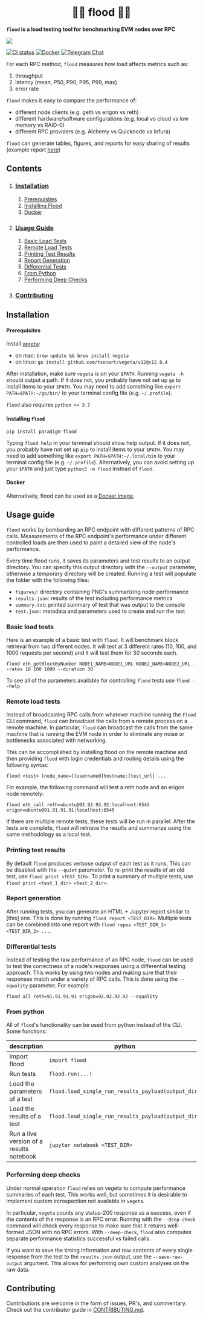 
# <h1 align="center"> 🌊🌊 flood 🌊🌊 </h1>

**`flood` is a load testing tool for benchmarking EVM nodes over RPC**

![](./assets/cover.png)

[![CI status](https://github.com/paradigmxyz/flood/workflows/Pytest/badge.svg)][gh-ci]
[![Docker](https://github.com/paradigmxyz/flood/actions/workflows/docker.yml/badge.svg)][gh-docker]
[![Telegram Chat][tg-badge]][tg-url]

[gh-ci]: https://github.com/paradigmxyz/flood/actions/workflows/ci.yml
[gh-docker]: https://github.com/paradigmxyz/flood/actions/workflows/docker.yml
[tg-badge]: https://img.shields.io/endpoint?color=neon&logo=telegram&label=chat&url=https%3A%2F%2Ftg.sumanjay.workers.dev%2Fparadigm%5Fflood
[tg-url]: https://t.me/paradigm_flood

For each RPC method, `flood` measures how load affects metrics such as:
1. throughput
2. latency (mean, P50, P90, P95, P99, max)
3. error rate

`flood` makes it easy to compare the performance of:
- different node clients (e.g. geth vs erigon vs reth)
- different hardware/software configurations (e.g. local vs cloud vs low memory vs RAID-0)
- different RPC providers (e.g. Alchemy vs Quicknode vs Infura)

`flood` can generate tables, figures, and reports for easy sharing of results (example report [here](https://datasets.paradigm.xyz/notebooks/flood/example_report.html))

## Contents
1. ### [Installation](#installation)
    1. [Prerequisites](#prerequisites)
    2. [Installing Flood](#installing-flood)
    3. [Docker](#docker)
2. ### [Usage Guide](#usage-guide)
    1. [Basic Load Tests](#basic-load-tests)
    2. [Remote Load Tests](#remote-load-tests)
    3. [Printing Test Results](#printing-test-results)
    4. [Report Generation](#report-generation)
    5. [Differential Tests](#differential-tests)
    6. [From Python](#from-python)
    7. [Performing Deep Checks](#performing-deep-checks)
3. ### [Contributing](#contributing)


## Installation

#### Prerequisites

Install [`vegeta`](https://github.com/tsenart/vegeta):
- on mac: `brew update && brew install vegeta`
- on linux: `go install github.com/tsenart/vegeta/v12@v12.8.4`

After installation, make sure `vegeta` is on your `$PATH`. Running `vegeta -h` should output a path. If it does not, you probably have not set up `go` to install items to your `$PATH`. You may need to add something like `export PATH=$PATH:~/go/bin/` to your terminal config file (e.g. `~/.profile`).

`flood` also requires `python >= 3.7`

#### Installing `flood`

```
pip install paradigm-flood
```

Typing `flood help` in your terminal should show help output. If it does not, you probably have not set up `pip` to install items to your `$PATH`. You may need to add something like `export PATH=$PATH:~/.local/bin` to your terminal config file (e.g. `~/.profile`). Alternatively, you can avoid setting up your `$PATH` and just type `python3 -m flood` instead of `flood`.

#### Docker

Alternatively, flood can be used as a [Docker image](https://github.com/paradigmxyz/flood/pkgs/container/flood).

## Usage guide

`flood` works by bombarding an RPC endpoint with different patterns of RPC calls. Measurements of the RPC endpoint's performance under different controlled loads are then used to paint a detailed view of the node's performance.

Every time flood runs, it saves its parameters and test results to an output directory. You can specify this output directory with the `--output` parameter, otherwise a temporary directory will be created. Running a test will populate the folder with the following files:
- `figures/`: directory containing PNG's summarizing node performance
- `results.json`: results of the test including performance metrics
- `summary.txt`: printed summary of test that was output to the console
- `test.json`: metadata and parameters used to create and run the test

### Basic load tests

Here is an example of a basic test with `flood`. It will benchmark block retrieval from two different nodes. It will test at 3 different rates (10, 100, and 1000 requests per second) and it will test them for 30 seconds each.

`flood eth_getBlockByNumber NODE1_NAME=NODE1_URL NODE2_NAME=NODE2_URL --rates 10 100 1000 --duration 30`

To see all of the parameters available for controlling `flood` tests use `flood --help`

### Remote load tests

Instead of broadcasting RPC calls from whatever machine running the `flood` CLI command, `flood` can broadcast the calls from a remote process on a remote machine. In particular, `flood` can broadcast the calls from the same machine that is running the EVM node in order to eliminate any noise or bottlenecks associated with networking.

This can be accomplished by installing flood on the remote machine and then providing `flood` with login credentials and routing details using the following syntax:

`flood <test> [node_name=][username@]hostname:[test_url] ...`

For example, the following command will test a reth node and an erigon node remotely:

`flood eth_call reth=ubuntu@92.92.92.92:localhost:8545 erigon=ubuntu@91.91.91.91:localhost:8545`

If there are multiple remote tests, these tests will be run in parallel. After the tests are complete, `flood` will retrieve the results and summarize using the same methodology as a local test.

### Printing test results

By default `flood` produces verbose output of each test as it runs. This can be disabled with the `--quiet` parameter. To re-print the results of an old test, use `flood print <TEST_DIR>`. To print a summary of multiple tests, use `flood print <test_1_dir> <test_2_dir>`.

### Report generation

After running tests, you can generate an HTML + Jupyter report similar to [this] one. This is done by running `flood report <TEST_DIR>`. Multiple tests can be combined into one report with `flood repos <TEST_DIR_1> <TEST_DIR_2> ...`.

### Differential tests

Instead of testing the raw performance of an RPC node, `flood` can be used to test the correctness of a node's responses using a differential testing approach. This works by using two nodes and making sure that their responses match under a variety of RPC calls. This is done using the `--equality` parameter. For example:

`flood all reth=91.91.91.91 erigon=92.92.92.92 --equality`

### From python

All of `flood`'s functionality can be used from python instead of the CLI. Some functions:

|description|python|
|-|-|
|Import flood|`import flood`|
|Run tests|`flood.run(...)`|
|Load the parameters of a test|`flood.load_single_run_results_payload(output_dir)`|
|Load the results of a test|`flood.load_single_run_results_payload(output_dir)`|
|Run a live version of a results notebook|`jupyter notebook <TEST_DIR>`|

### Performing deep checks

Under normal operation `flood` relies on vegeta to compute performance summaries of each test. This works well, but sometimes it is desirable to implement custom introspection not available in `vegeta`.

In particular, `vegeta` counts any status-200 response as a success, even if the contents of the response is an RPC error. Running with the `--deep-check` command will check every response to make sure that it returns well-formed JSON with no RPC errors. With `--deep-check`, `flood` also computes separate performance statistics successful vs failed calls.

If you want to save the timing information and raw contents of every single response from the test to the `results.json` output, use the `--save-raw-output` argument. This allows for performing own custom analyses on the raw data.

## Contributing

Contributions are welcome in the form of issues, PR's, and commentary. Check out the contributor guide in [CONTRIBUTING.md](CONTRIBUTING.md).

